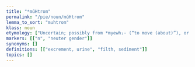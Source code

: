 ```yaml
---
title: "*múHtrom"
permalink: "/pie/noun/múHtrom"
lemma_to_sort: "muhtrom"
klass: noun
etymology: ["Uncertain; possibly from *myewh₁- (“to move (about)”), or perhaps *mewH- (“to wash”)  +‎ *-trom."]
markers: [["n", "neuter gender"]]
synonyms: []
definitions: [["excrement, urine", "filth, sediment"]]
topics: []
---
```

